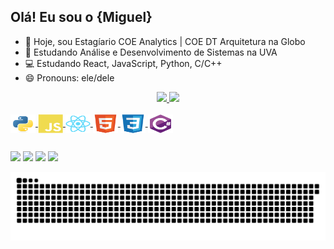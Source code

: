 ## Olá! Eu sou o {Miguel}


- 🔭 Hoje, sou Estagíario COE Analytics | COE DT Arquitetura na Globo
- 📕 Estudando Análise e Desenvolvimento de Sistemas na UVA
- 💻 Estudando React, JavaScript, Python, C/C++
- 😄 Pronouns: ele/dele

<div align="center">
  <a href="https://github.com/migfs">
  <img height="180em" src="https://github-readme-stats.vercel.app/api?username=migfs&show_icons=true&theme=tokyonight&include_all_commits=true&count_private=true"/>
  <img height="180em" src="https://github-readme-stats.vercel.app/api/top-langs/?username=migfs&layout=compact&langs_count=7&theme=tokyonight"/>
</div>
  <div style="display: inline_block"><br>
  <img align="center" alt="migfs-Python" height="30" width="40" src="https://raw.githubusercontent.com/devicons/devicon/master/icons/python/python-original.svg">
  <img align="center" alt="migfs-Js" height="30" width="40" src="https://raw.githubusercontent.com/devicons/devicon/master/icons/javascript/javascript-plain.svg">
  <img align="center" alt="migfs-React" height="30" width="40" src="https://raw.githubusercontent.com/devicons/devicon/master/icons/react/react-original.svg">
  <img align="center" alt="migfs-HTML" height="30" width="40" src="https://raw.githubusercontent.com/devicons/devicon/master/icons/html5/html5-original.svg">
  <img align="center" alt="migfs-CSS" height="30" width="40" src="https://raw.githubusercontent.com/devicons/devicon/master/icons/css3/css3-original.svg">
  <img align="center" alt="migfs-Csharp" height="30" width="40" src="https://raw.githubusercontent.com/devicons/devicon/master/icons/csharp/csharp-original.svg">
 </div>
  
  ##
  
  <div> 
   <a href="https://www.linkedin.com/in/miguel-santana-b9465a214" target="_blank"><img src="https://img.shields.io/badge/-LinkedIn-%230077B5?style=for-the-badge&logo=linkedin&logoColor=white" target="_blank"></a>
  <a href = "https://twitter.com/migfsantana"><img src="https://img.shields.io/badge/Twitter-1DA1F2?style=for-the-badge&logo=twitter&logoColor=white" target="_blank"></a>
   <a href="https://discord.gg/hYGAZBnA" target="_blank"><img src="https://img.shields.io/badge/Discord-7289DA?style=for-the-badge&logo=discord&logoColor=white" target="_blank"></a> 
  <a href = "mailto:migfsantana@gmail.com"><img src="https://img.shields.io/badge/-Gmail-%23333?style=for-the-badge&logo=gmail&logoColor=white" target="_blank"></a> 
 
   ![Snake animation](https://github.com/migfs/migfs/blob/output/github-contribution-grid-snake.svg)
 
  </div>


